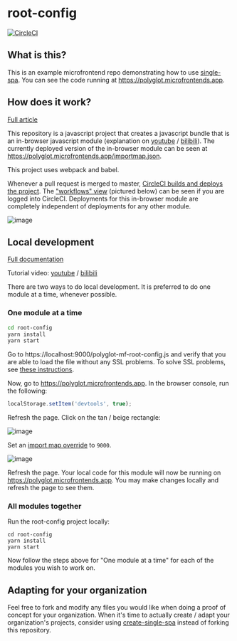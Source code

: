 # root-config

[![CircleCI](https://circleci.com/gh/polyglot-microfrontends/root-config.svg?style=svg)](https://circleci.com/gh/polyglot-microfrontends/root-config)

## What is this?

This is an example microfrontend repo demonstrating how to use [single-spa](https://single-spa.js.org). You can see the code running at https://polyglot.microfrontends.app.

## How does it work?

[Full article](https://single-spa.js.org/docs/recommended-setup)

This repository is a javascript project that creates a javascript bundle that is an in-browser javascript module (explanation on [youtube](https://www.youtube.com/watch?v=Jxqiu6pdMSU&list=PLLUD8RtHvsAOhtHnyGx57EYXoaNsxGrTU&index=2) / [bilibili](https://www.bilibili.com/video/av83498486/)). The currently deployed version of the in-browser module can be seen at https://polyglot.microfrontends.app/importmap.json.

This project uses webpack and babel.

Whenever a pull request is merged to master, [CircleCI builds and deploys the project](https://circleci.com/gh/polyglot-microfrontends/root-config). The ["workflows" view](https://circleci.com/gh/polyglot-microfrontends/workflows) (pictured below) can be seen if you are logged into CircleCI. Deployments for this in-browser module are completely independent of deployments for any other module.

![image](https://user-images.githubusercontent.com/5524384/75210801-5ba02700-573f-11ea-8064-46af165cba0a.png)

## Local development

[Full documentation](https://single-spa.js.org/docs/recommended-setup#local-development)

Tutorial video: [youtube](https://www.youtube.com/watch?v=vjjcuIxqIzY&list=PLLUD8RtHvsAOhtHnyGx57EYXoaNsxGrTU&index=4) / [bilibili](https://www.bilibili.com/video/av83617789/)

There are two ways to do local development. It is preferred to do one module at a time, whenever possible.

### One module at a time

```sh
cd root-config
yarn install
yarn start
```

Go to https://localhost:9000/polyglot-mf-root-config.js and verify that you are able to load the file without any SSL problems. To solve SSL problems, see [these instructions](https://improveandrepeat.com/2016/09/allowing-self-signed-certificates-on-localhost-with-chrome-and-firefox/).

Now, go to https://polyglot.microfrontends.app. In the browser console, run the following:

```js
localStorage.setItem('devtools', true);
```

Refresh the page. Click on the tan / beige rectangle:

![image](https://user-images.githubusercontent.com/5524384/75211359-e46b9280-5740-11ea-80bb-974846df414b.png)

Set an [import map override](https://github.com/joeldenning/import-map-overrides/) to `9000`.

![image](https://user-images.githubusercontent.com/5524384/75211553-7e333f80-5741-11ea-97d6-d3d86ffd1826.png)

Refresh the page. Your local code for this module will now be running on https://polyglot.microfrontends.app. You may make changes locally and refresh the page to see them.

### All modules together

Run the root-config project locally:

```
cd root-config
yarn install
yarn start
```

Now follow the steps above for "One module at a time" for each of the modules you wish to work on.

## Adapting for your organization

Feel free to fork and modify any files you would like when doing a proof of concept for your organization. When it's time to actually create / adapt your organization's projects, consider using [create-single-spa](https://single-spa.js.org/docs/create-single-spa) instead of forking this repository.
